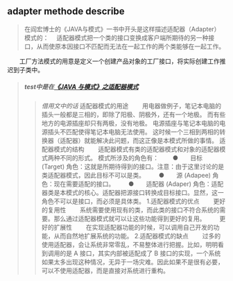 
## adapter methode describe
>在阎宏博士的《JAVA与模式》一书中开头是这样描述适配器（Adapter）模式的：
　适配器模式把一个类的接口变换成客户端所期待的另一种接口，从而使原本因接口不匹配而无法在一起工作的两个类能够在一起工作。

　　工厂方法模式的用意是定义一个创建产品对象的工厂接口，将实际创建工作推迟到子类中。

>##### test中是在[《JAVA 与模式》之适配器模式](http://www.cnblogs.com/java-my-life/archive/2012/04/13/2442795.html/)
>>  *借用文中的话*
适配器模式的用途
　　用电器做例子，笔记本电脑的插头一般都是三相的，即除了阳极、阴极外，还有一个地极。
而有些地方的电源插座却只有两极，没有地极。
电源插座与笔记本电脑的电源插头不匹配使得笔记本电脑无法使用。
这时候一个三相到两相的转换器（适配器）就能解决此问题，而这正像是本模式所做的事情。
适配器模式的结构
　　适配器模式有类的适配器模式和对象的适配器模式两种不同的形式。
模式所涉及的角色有：
　　●　　目标 (Target) 角色：这就是所期待得到的接口。注意：由于这里讨论的是类适配器模式，因此目标不可以是类。
　　●　　源 (Adapee) 角色：现在需要适配的接口。
　　●　　适配器 (Adaper) 角色：适配器类是本模式的核心。适配器把源接口转换成目标接口。显然，这一角色不可以是接口，而必须是具体类。
1.适配器模式的优点
　　更好的复用性
　　系统需要使用现有的类，而此类的接口不符合系统的需要。那么通过适配器模式就可以让这些功能得到更好的复用。
　　更好的扩展性
　　在实现适配器功能的时候，可以调用自己开发的功能，从而自然地扩展系统的功能。
2.适配器模式的缺点
　　过多的使用适配器，会让系统非常零乱，不易整体进行把握。比如，明明看到调用的是 A 接口，其实内部被适配成了 B 接口的实现，一个系统如果太多出现这种情况，无异于一场灾难。因此如果不是很有必要，可以不使用适配器，而是直接对系统进行重构。